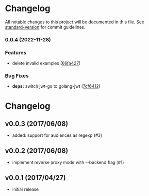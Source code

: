 # Changelog

All notable changes to this project will be documented in this file. See [standard-version](https://github.com/conventional-changelog/standard-version) for commit guidelines.

### [0.0.4](https://github.com/argentumcode/gcp-iap-auth/compare/v0.0.3...v0.0.4) (2022-11-28)


### Features

* delete invalid examples ([66fa427](https://github.com/argentumcode/gcp-iap-auth/commit/66fa4276267a154b84edf4920fafdc58251b6833))


### Bug Fixes

* **deps:** switch jwt-go to golang-jwt ([7cf6412](https://github.com/argentumcode/gcp-iap-auth/commit/7cf64128e225ede89ad83675bc1a5654f0c4ca1d))

# Changelog

## v0.0.3 (2017/06/08)

- added: support for audiences as regexp (#3)

## v0.0.2 (2017/06/08)

- implement reverse proxy mode with --backend flag (#1)

## v0.0.1 (2017/04/27)

- Initial release
